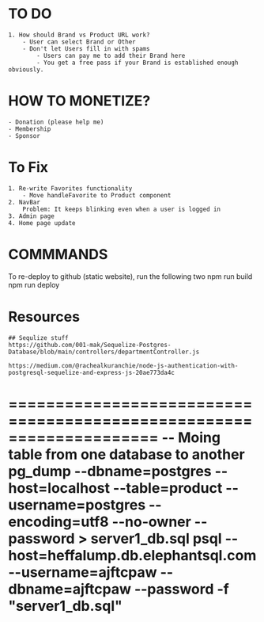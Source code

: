 # TO DO 
    1. How should Brand vs Product URL work?
        - User can select Brand or Other 
        - Don't let Users fill in with spams
            - Users can pay me to add their Brand here
            - You get a free pass if your Brand is established enough obviously. 


# HOW TO MONETIZE?
    - Donation (please help me)
    - Membership 
    - Sponsor

# To Fix
    1. Re-write Favorites functionality
        - Move handleFavorite to Product component
    2. NavBar  
        Problem: It keeps blinking even when a user is logged in
    3. Admin page 
    4. Home page update 


# COMMMANDS
To re-deploy to github (static website), run the following two
    npm run build
    npm run deploy


# Resources
    ## Sequlize stuff
    https://github.com/001-mak/Sequelize-Postgres-Database/blob/main/controllers/departmentController.js

    https://medium.com/@rachealkuranchie/node-js-authentication-with-postgresql-sequelize-and-express-js-20ae773da4c
    
====================================================================
-- Moing table from one database to another  
pg_dump --dbname=postgres --host=localhost --table=product --username=postgres --encoding=utf8 --no-owner  --password > server1_db.sql
psql --host=heffalump.db.elephantsql.com --username=ajftcpaw --dbname=ajftcpaw --password -f "server1_db.sql"
====================================================================

